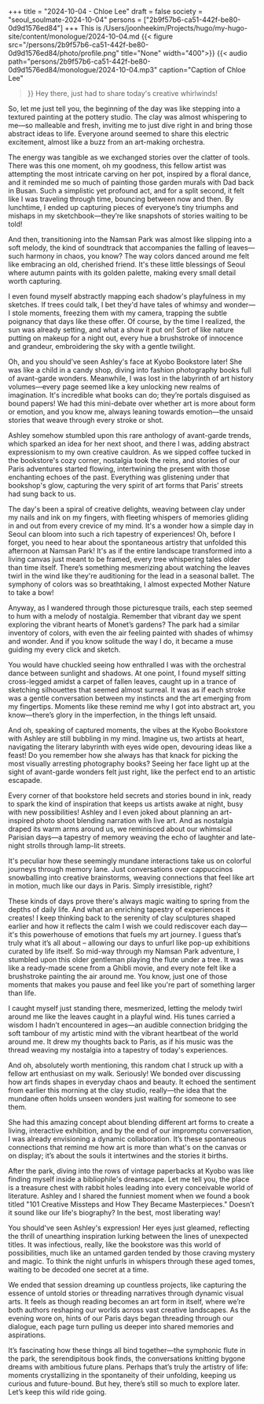 +++
title = "2024-10-04 - Chloe Lee"
draft = false
society = "seoul_soulmate-2024-10-04"
persons = ["2b9f57b6-ca51-442f-be80-0d9d1576ed84"]
+++
This is /Users/joonheekim/Projects/hugo/my-hugo-site/content/monologue/2024-10-04.md
{{< figure src="/persons/2b9f57b6-ca51-442f-be80-0d9d1576ed84/photo/profile.png" title="None" width="400">}}
{{< audio
    path="persons/2b9f57b6-ca51-442f-be80-0d9d1576ed84/monologue/2024-10-04.mp3" 
    caption="Caption of Chloe Lee"
>}}
Hey there, just had to share today's creative whirlwinds!

So, let me just tell you, the beginning of the day was like stepping into a textured painting at the pottery studio. The clay was almost whispering to me—so malleable and fresh, inviting me to just dive right in and bring those abstract ideas to life. Everyone around seemed to share this electric excitement, almost like a buzz from an art-making orchestra.

The energy was tangible as we exchanged stories over the clatter of tools. There was this one moment, oh my goodness, this fellow artist was attempting the most intricate carving on her pot, inspired by a floral dance, and it reminded me so much of painting those garden murals with Dad back in Busan. Such a simplistic yet profound act, and for a split second, it felt like I was traveling through time, bouncing between now and then. By lunchtime, I ended up capturing pieces of everyone’s tiny triumphs and mishaps in my sketchbook—they’re like snapshots of stories waiting to be told! 

And then, transitioning into the Namsan Park was almost like slipping into a soft melody, the kind of soundtrack that accompanies the falling of leaves—such harmony in chaos, you know? The way colors danced around me felt like embracing an old, cherished friend. It's these little blessings of Seoul where autumn paints with its golden palette, making every small detail worth capturing.

I even found myself abstractly mapping each shadow's playfulness in my sketches. If trees could talk, I bet they'd have tales of whimsy and wonder—I stole moments, freezing them with my camera, trapping the subtle poignancy that days like these offer. Of course, by the time I realized, the sun was already setting, and what a show it put on! Sort of like nature putting on makeup for a night out, every hue a brushstroke of innocence and grandeur, embroidering the sky with a gentle twilight.

Oh, and you should’ve seen Ashley's face at Kyobo Bookstore later! She was like a child in a candy shop, diving into fashion photography books full of avant-garde wonders. Meanwhile, I was lost in the labyrinth of art history volumes—every page seemed like a key unlocking new realms of imagination. It's incredible what books can do; they’re portals disguised as bound papers! We had this mini-debate over whether art is more about form or emotion, and you know me, always leaning towards emotion—the unsaid stories that weave through every stroke or shot.

Ashley somehow stumbled upon this rare anthology of avant-garde trends, which sparked an idea for her next shoot, and there I was, adding abstract expressionism to my own creative cauldron. As we sipped coffee tucked in the bookstore's cozy corner, nostalgia took the reins, and stories of our Paris adventures started flowing, intertwining the present with those enchanting echoes of the past. Everything was glistening under that bookshop's glow, capturing the very spirit of art forms that Paris’ streets had sung back to us.

The day's been a spiral of creative delights, weaving between clay under my nails and ink on my fingers, with fleeting whispers of memories gliding in and out from every crevice of my mind. It's a wonder how a simple day in Seoul can bloom into such a rich tapestry of experiences!
Oh, before I forget, you need to hear about the spontaneous artistry that unfolded this afternoon at Namsan Park! It's as if the entire landscape transformed into a living canvas just meant to be framed, every tree whispering tales older than time itself. There’s something mesmerizing about watching the leaves twirl in the wind like they're auditioning for the lead in a seasonal ballet. The symphony of colors was so breathtaking, I almost expected Mother Nature to take a bow!

Anyway, as I wandered through those picturesque trails, each step seemed to hum with a melody of nostalgia. Remember that vibrant day we spent exploring the vibrant hearts of Monet’s gardens? The park had a similar inventory of colors, with even the air feeling painted with shades of whimsy and wonder. And if you know solitude the way I do, it became a muse guiding my every click and sketch.

You would have chuckled seeing how enthralled I was with the orchestral dance between sunlight and shadows. At one point, I found myself sitting cross-legged amidst a carpet of fallen leaves, caught up in a trance of sketching silhouettes that seemed almost surreal. It was as if each stroke was a gentle conversation between my instincts and the art emerging from my fingertips. Moments like these remind me why I got into abstract art, you know—there’s glory in the imperfection, in the things left unsaid.

And oh, speaking of captured moments, the vibes at the Kyobo Bookstore with Ashley are still bubbling in my mind. Imagine us, two artists at heart, navigating the literary labyrinth with eyes wide open, devouring ideas like a feast! Do you remember how she always has that knack for picking the most visually arresting photography books? Seeing her face light up at the sight of avant-garde wonders felt just right, like the perfect end to an artistic escapade.

Every corner of that bookstore held secrets and stories bound in ink, ready to spark the kind of inspiration that keeps us artists awake at night, busy with new possibilities! Ashley and I even joked about planning an art-inspired photo shoot blending narration with live art. And as nostalgia draped its warm arms around us, we reminisced about our whimsical Parisian days—a tapestry of memory weaving the echo of laughter and late-night strolls through lamp-lit streets.

It's peculiar how these seemingly mundane interactions take us on colorful journeys through memory lane. Just conversations over cappuccinos snowballing into creative brainstorms, weaving connections that feel like art in motion, much like our days in Paris. Simply irresistible, right?

These kinds of days prove there's always magic waiting to spring from the depths of daily life. And what an enriching tapestry of experiences it creates! I keep thinking back to the serenity of clay sculptures shaped earlier and how it reflects the calm I wish we could rediscover each day—it's this powerhouse of emotions that fuels my art journey. I guess that’s truly what it’s all about – allowing our days to unfurl like pop-up exhibitions curated by life itself.
 So mid-way through my Namsan Park adventure, I stumbled upon this older gentleman playing the flute under a tree. It was like a ready-made scene from a Ghibli movie, and every note felt like a brushstroke painting the air around me. You know, just one of those moments that makes you pause and feel like you're part of something larger than life.

I caught myself just standing there, mesmerized, letting the melody twirl around me like the leaves caught in a playful wind. His tunes carried a wisdom I hadn’t encountered in ages—an audible connection bridging the soft tambour of my artistic mind with the vibrant heartbeat of the world around me. It drew my thoughts back to Paris, as if his music was the thread weaving my nostalgia into a tapestry of today's experiences. 

And oh, absolutely worth mentioning, this random chat I struck up with a fellow art enthusiast on my walk. Seriously! We bonded over discussing how art finds shapes in everyday chaos and beauty. It echoed the sentiment from earlier this morning at the clay studio, really—the idea that the mundane often holds unseen wonders just waiting for someone to see them.

She had this amazing concept about blending different art forms to create a living, interactive exhibition, and by the end of our impromptu conversation, I was already envisioning a dynamic collaboration. It’s these spontaneous connections that remind me how art is more than what's on the canvas or on display; it’s about the souls it intertwines and the stories it births.

After the park, diving into the rows of vintage paperbacks at Kyobo was like finding myself inside a bibliophile's dreamscape. Let me tell you, the place is a treasure chest with rabbit holes leading into every conceivable world of literature. Ashley and I shared the funniest moment when we found a book titled "101 Creative Missteps and How They Became Masterpieces." Doesn’t it sound like our life's biography? In the best, most liberating way!

You should've seen Ashley's expression! Her eyes just gleamed, reflecting the thrill of unearthing inspiration lurking between the lines of unexpected titles. It was infectious, really, like the bookstore was this world of possibilities, much like an untamed garden tended by those craving mystery and magic. To think the night unfurls in whispers through these aged tomes, waiting to be decoded one secret at a time.

We ended that session dreaming up countless projects, like capturing the essence of untold stories or threading narratives through dynamic visual arts. It feels as though reading becomes an art form in itself, where we’re both authors reshaping our worlds across vast creative landscapes. As the evening wore on, hints of our Paris days began threading through our dialogue, each page turn pulling us deeper into shared memories and aspirations.

It’s fascinating how these things all bind together—the symphonic flute in the park, the serendipitous book finds, the conversations knitting bygone dreams with ambitious future plans. Perhaps that’s truly the artistry of life: moments crystallizing in the spontaneity of their unfolding, keeping us curious and future-bound.
But hey, there’s still so much to explore later. Let’s keep this wild ride going.

